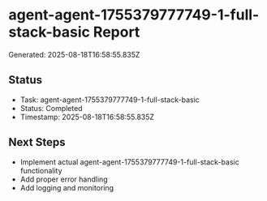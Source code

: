 # agent-agent-1755379777749-1-full-stack-basic Report

Generated: 2025-08-18T16:58:55.835Z

## Status
- Task: agent-agent-1755379777749-1-full-stack-basic
- Status: Completed
- Timestamp: 2025-08-18T16:58:55.835Z

## Next Steps
- Implement actual agent-agent-1755379777749-1-full-stack-basic functionality
- Add proper error handling
- Add logging and monitoring

